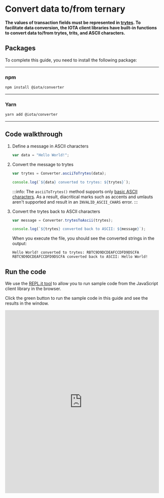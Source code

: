 # Convert data to/from ternary

**The values of transaction fields must be represented in [trytes](root://getting-started/0.1/introduction/ternary.md). To facilitate data conversion, the IOTA client libraries have built-in functions to convert data to/from trytes, trits, and ASCII characters.**

## Packages

To complete this guide, you need to install the following package:

--------------------
### npm
```bash
npm install @iota/converter
```
---
### Yarn
```bash
yarn add @iota/converter
```
--------------------

## Code walkthrough

1. Define a message in ASCII characters

    ```js
    var data = "Hello World!";
    ```

2. Convert the message to trytes

    ```js
    var trytes = Converter.asciiToTrytes(data);

    console.log(`${data} converted to trytes: ${trytes}`);
    ```

    :::info:
    The `asciiToTrytes()` method supports only [basic ASCII characters](https://en.wikipedia.org/wiki/ASCII#Printable_characters). As a result, diacritical marks such as accents and umlauts aren't supported and result in an `INVALID_ASCII_CHARS` error.
    :::

3. Convert the trytes back to ASCII characters

    ```js
    var message = Converter.trytesToAscii(trytes);

    console.log(`${trytes} converted back to ASCII: ${message}`);
    ```
    
    When you execute the file, you should see the converted strings in the output:

    ```console
    Hello World! converted to trytes: RBTC9D9DCDEAFCCDFD9DSCFA
    RBTC9D9DCDEAFCCDFD9DSCFA converted back to ASCII: Hello World!
    ```

## Run the code

We use the [REPL.it tool](https://repl.it) to allow you to run sample code from the JavaScript client library in the browser.

Click the green button to run the sample code in this guide and see the results in the window.

<iframe height="600px" width="100%" src="https://repl.it/@jake91/Convert-data-to-trytes?lite=true" scrolling="no" frameborder="no" allowtransparency="true" allowfullscreen="true" sandbox="allow-forms allow-pointer-lock allow-popups allow-same-origin allow-scripts allow-modals"></iframe>
